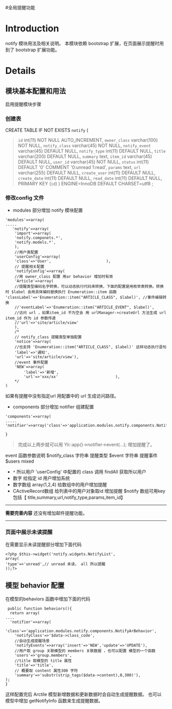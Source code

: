 #全局提醒功能
# Introduction #

notify 模块用法及相关说明。
本模块依赖 bootstrap 扩展，在页面展示提醒时用到了 bootstrap 扩展功能。

# Details #

## 模块基本配置和用法 ##
启用提醒模块步骤
### 创建表 ###
CREATE TABLE IF NOT EXISTS `notify` (
> `id` int(11) NOT NULL AUTO\_INCREMENT,
> `owner_class` varchar(100) NOT NULL,
> `notify_class` varchar(45) NOT NULL,
> `notify_event` varchar(45) DEFAULT NULL,
> `notify_type` int(11) DEFAULT NULL,
> `title` varchar(200) DEFAULT NULL,
> `summary` text,
> `item_id` varchar(45) DEFAULT NULL,
> `user_id` varchar(45) NOT NULL,
> `status` int(11) DEFAULT '0' COMMENT '0:unread  1:read',
> `params` text,
> `url` varchar(255) DEFAULT NULL,
> `create_user` int(11) DEFAULT NULL,
> `create_date` int(11) DEFAULT NULL,
> `read_date` int(11) DEFAULT NULL,
> PRIMARY KEY (`id`)
) ENGINE=InnoDB  DEFAULT CHARSET=utf8 ;

### 修改config 文件 ###
  * modules  部分增加 notify 模块配置
```
'modules'=>array(
.....
   'notify'=>array(
	'import'=>array(
	'notify.componets.*',
	'notify.models.*',
	),
	//用户类配置
	'userConfig'=>array(
	'class'=>'User',						),
	// 提醒相关配置
	'notifyConfig'=>array(
	//用 owner_class 配置 用ar behavior 增加时有效
	'Article'=>array(
	//提醒类型编码名字转换，可以动态执行代码来转换，下面的配置是用枚举表转换。转换时 $label 会用具体编码替换执行 Enumeration::item 函数	'classLabel'=>'Enumeration::item("ARTICLE_CLASS", $label)',	//事件编辑转换	
	//'eventLabel'=>'Enumeration::item("ARTICLE_EVENT", $label)',
	//访问 url ，如果item_id 不为空会 用 urlManager->createUrl 方法生成 url item_id 作为 id 参数传递
	//'url'=>'site/article/view'
	),
	/*
	// notify_class 提醒类型单独配置
	'notice'=>array(
	//也支持 'Enumeration::item("ARTICLE_CLASS", $label)' 这样动态执行语句	
	'label'=>'通知',	
	'url'=>'site/article/view'),	
	//event 事件配置	
	'NEW'=>array(
		'label'=>'新增',
		'url'=>'xxx/xx'							),
	*/
)

```

如果有提醒中没有指定url 用配置中的 url 生成访问路径。

  * components 部分增加 notifier 组建配置
```
'components'=>array(
.....
'notifier'=>array('class'=>'application.modules.notify.components.Notifier'),

}
```

> 完成以上两步就可以用 Yii::app()->notifier->event(...); 增加提醒了。

event 函数参数说明
$notify\_class 字符串 提醒类型
$event        字符串 提醒事件
$users        mixed
  * `*` 所以用户 'userConfig' 中配置的 class 调用 findAll 获取所以用户
  * 数字 给指定 id 用户增加系统
  * 数字数组 array(1,2,4) 给数组中的用户增加提醒
  * CActiveRecord数组 给列表中的用户对象取id 增加提醒
$notify       数组可用key 包括【 title,summary,url,notify\_type,params,item\_id】



---

**需要完善内容** 还没有增加邮件提醒功能。

---


### 页面中展示未读提醒 ###
在需要显示未读提醒部分增加下面代码
```
<?php $this->widget('notify.widgets.NotifyList',
array(
'type'=>'unread',// unread 未读， all 所以提醒
));?>
```


## 模型 behavior 配置 ##
在模型的behaviors 函数中增加下面的代码
```
 public function behaviors(){
  return array(
....
  'notifier'=>array(
						'class'=>'application.modules.notify.components.NotifyArBehavior',
	'notifyClass'=>'$data->class_code',
 	//自动生成提醒场景
	'notifyEvents'=>array('insert'=>'NEW','update'=>'UPDATE'),
	//用户取 group 关联模型的 members 关联数据 ，也可以配置 模型的一个函数	
	'users'=>'group.members',
	//title 取模型的 title 属性
	'title'=>'title',
	// 概要取 content 属性300 字符
	'summary'=>'substr(strip_tags($data->content),0,300)'),
);
}
```

这样配置完后 Arctile 模型新增数据和更新数据时会自动生成提醒数据。
也可以 模型中增加 getNotifyInfo 函数来生成提醒数据。